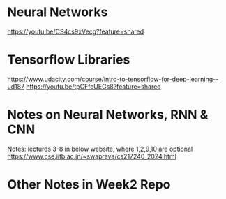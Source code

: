 # Neural Networks

https://youtu.be/CS4cs9xVecg?feature=shared

# Tensorflow Libraries

https://www.udacity.com/course/intro-to-tensorflow-for-deep-learning--ud187
https://youtu.be/tpCFfeUEGs8?feature=shared

# Notes on Neural Networks, RNN & CNN

Notes: lectures 3-8 in below website, where 1,2,9,10 are optional
https://www.cse.iitb.ac.in/~swaprava/cs217240_2024.html

# Other Notes in Week2 Repo

